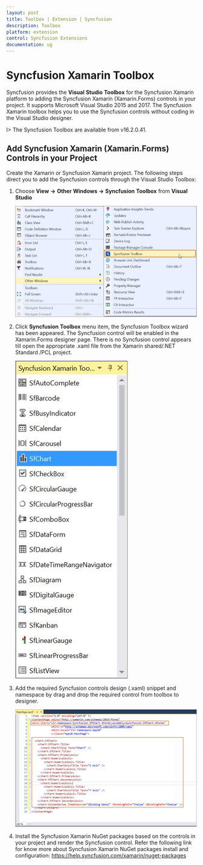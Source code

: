```yaml
---
layout: post
title: Toolbox | Extension | Syncfusion
description: Toolbox
platform: extension
control: Syncfusion Extensions
documentation: ug
---
```


# Syncfusion Xamarin Toolbox

Syncfusion provides the **Visual** **Studio** **Toolbox** for the Syncfusion Xamarin platform to adding the Syncfusion Xamarin (Xamarin.Forms) controls in your project. It supports Microsoft Visual Studio 2015 and 2017. The Syncfusion Xamarin toolbox helps you to use the Syncfusion controls without coding in the Visual Studio designer.

I> The Syncfusion Toolbox are available from v16.2.0.41.

## Add Syncfusion Xamarin (Xamarin.Forms) Controls in your Project

Create the Xamarin or Syncfusion Xamarin project. The following steps direct you to add the Syncfusion controls through the Visual Studio Toolbox:

1. Choose **View** **->** **Other** **Windows** **->** **Syncfusion** **Toolbox** from **Visual** **Studio**

   ![](Toolbox_images/Toolbox_img1.jpeg)

2. Click **Syncfusion** **Toolbox** menu item, the Syncfusion Toolbox wizard has been appeared. The Syncfusion control will be enabled in the Xamarin.Forms designer page. There is no Syncfusion control appears till open the appropriate .xaml file from the Xamarin shared/.NET Standard /PCL project.

   ![](Toolbox_images/Toolbox_img2.jpeg)

3. Add the required Syncfusion controls design (.xaml) snippet and namespace by drag and drop the required control from toolbox to designer.

   ![](Toolbox_images/Toolbox_img3.jpeg)


4. Install the Syncfusion Xamarin NuGet packages based on the controls in your project and render the Syncfusion control. Refer the following link for know more about Syncfusion Xamarin NuGet packages install and configuration: https://help.syncfusion.com/xamarin/nuget-packages 
